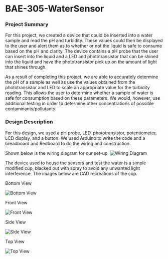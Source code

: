 # BAE-305-WaterSensor
### Project Summary
For this project, we created a device that could be inserted into a water sample and read the pH and turbidity. These values could then be displayed to the user and alert them as to whether or not the liquid is safe to consume based on the pH and clarity. The device contains a pH probe that the user can insert into the liquid and a LED and phototransistor that can be shined into the liquid and have the phototransistor pick up on the amount of light that shines through.

As a result of completing this project, we are able to accurately determine the pH of a sample as well as use the values obtained from the phototransistor and LED to scale an appropriate value for the turbidity reading. This allows the user to determine whether a sample of water is safe for consumption based on these parameters. We would, however, use additional testing in order to determine other concentrations of possible contaminants/pollutants.
### Design Description
For this design, we used a pH probe, LED, phototransistor, potentiometer, LCD display, and a button. We used Arduino to write the code and a breadboard and Redboard to do the wiring and construction. 

Shown below is the wiring diagram for our set-up.
![Wiring Diagram](https://user-images.githubusercontent.com/82110677/117020273-49673480-acc4-11eb-8b9e-b7e0d93d6151.PNG)

The device used to house the sensors and test the water is a simple modified cup, blacked out with spray to avoid any unwanted light interference. The images below are CAD recreations of the cup. 

Bottom View

![Bottom View](https://user-images.githubusercontent.com/82110677/117024674-322a4600-acc8-11eb-9e24-5cfc375694d8.PNG)

Front View

![Front View](https://user-images.githubusercontent.com/82110677/117025744-2c813000-acc9-11eb-9c60-3f014a640669.PNG)

Side View

![Side View](https://user-images.githubusercontent.com/82110677/117026072-723df880-acc9-11eb-911f-781c4a60c87b.PNG)

Top View

![Top View](https://user-images.githubusercontent.com/82110677/117023692-55a0c100-acc7-11eb-9af4-66f2b95a788c.PNG)
